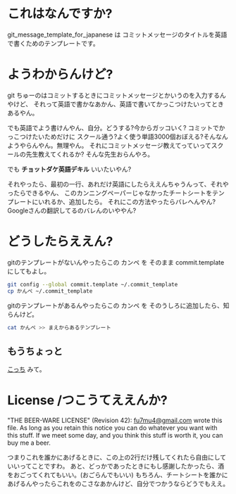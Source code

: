 # これはなんですか?

git_message_template_for_japanese は コミットメッセージのタイトルを英語で書くためのテンプレートです。

# ようわからんけど?

git ちゅーのはコミットするときにコミットメッセージとかいうのを入力するんやけど、
それって英語で書かなあかん、英語で書いてかっこつけたいってときあるやん。

でも英語でよう書けんやん、自分。どうする?今からガッコいく? コミットでかっこつけたいためだけに
スクール通う?よく使う単語3000個おぼえる?そんなんようやらんやん。無理やん。
それにコミットメッセージ教えてっていってスクールの先生教えてくれるか? そんな先生おらんやろ。

でも **チョットダケ英語デキル** いいたいやん?

それやったら、最初の一行、あれだけ英語にしたらええんちゃうんって、それやったらできるやん、
このカンニングペーパーじゃなかったチートシートをテンプレートにいれるか、追加したら。
それにこの方法やったらバレへんやん? Googleさんの翻訳してるのバレんのいややん?

# どうしたらええん?

gitのテンプレートがないんやったらこの カンペ を そのまま commit.templateにしてもよし。

```bash
git config --global commit.template ~/.commit_template
cp かんぺ ~/.commit_template
```
gitのテンプレートがあるんやったらこの カンペ を そのうしろに追加したら、知らんけど。

```bash
cat かんぺ >> まえからあるテンプレート
```

## もうちょっと

[こっち](./howtouse.md) みて。


# License /つこうてええんか?

"THE BEER-WARE LICENSE" (Revision 42):
<fu7mu4@gmail.com> wrote this file. As long as you retain this notice you can do whatever you want with this stuff. 
If we meet some day, and you think this stuff is worth it, you can buy me a beer.

つまりこれを誰かにあげるときに、この上の2行だけ残してくれたら自由にしていいってことですわ。
あと、どっかであったときにもし感謝したかったら、酒をおごってくれてもいい。(おごらんでもいい)
もちろん、チートシートを誰かにあげるんやったらこれをのこさなあかんけど、自分でつかうならどうでもええ。
